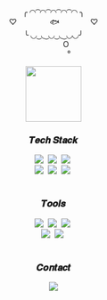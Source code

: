 <div align="center">
 <div>
  <p>╭ ◜◝ ͡ ◜◝ ͡ ◜◝ ͡ ◜◝ ͡ ◜◝ ╮<br/> 
  ♡ &nbsp; &nbsp; &nbsp; &nbsp; &nbsp; &nbsp; &nbsp; 🐟  &nbsp; &nbsp; &nbsp; &nbsp; &nbsp; &nbsp; &nbsp;♡<br/>
  ╰ ◟◞ ͜ ◟ ͜ ◟◞ ͜ ◟ ͜ ◟◞◟◞╯<br/>
⠀⠀⠀⠀ O<br/>
⠀⠀⠀⠀⠀ °</p>
  <img src="https://th.bing.com/th/id/OIG2.N6o6s1hH8PuPTNm8mu3e?pid=ImgGn" width="100" height="100"/>
 </div>
</div>

<h3 align="center">𝑻𝒆𝒄𝒉 𝑺𝒕𝒂𝒄𝒌</h3>
<div align="center">
  <img src="https://img.shields.io/badge/next.js-f4d0eb?style=for-the-badge&logo=next.js&logoColor=white">&nbsp
  <img src="https://img.shields.io/badge/react-cfeff5?style=for-the-badge&logo=react&logoColor=61DAFB" />&nbsp
  <img src="https://img.shields.io/badge/typescript-d6eede?style=for-the-badge&logo=typescript&logoColor=white" />&nbsp
</div>

<div align="center">
  <img src="https://img.shields.io/badge/tailwindcss-DB7093?style=for-the-badge&logo=tailwindcss&logoColor=ffd35b" />&nbsp
  <img src="https://img.shields.io/badge/javascript-c7d9fd.svg?style=for-the-badge&logo=javascript&logoColor=20232a" />&nbsp
  <img src="https://img.shields.io/badge/html5-d3f1ec.svg?style=for-the-badge&logo=html5&logoColor=white" />&nbsp
</div>

<br>

<h3 align="center">𝑻𝒐𝒐𝒍𝒔</h3>
 <div align="center">
   <img src="https://img.shields.io/badge/git-f5d0d7.svg?style=for-the-badge&logo=git&logoColor=white" />&nbsp
   <img src="https://img.shields.io/badge/github-ffe3e8.svg?style=for-the-badge&logo=github&logoColor=white" />&nbsp
   <img src="https://img.shields.io/badge/VSCode-fffacd.svg?style=for-the-badge&logo=visual-studio-code&logoColor=22ABF3" />&nbsp
 </div>

  <div align="center">
   <img src="https://img.shields.io/badge/figma-d0f5e3.svg?style=for-the-badge&logo=figma&logoColor=white" />&nbsp
   <img src="https://img.shields.io/badge/Notion-edacb1.svg?style=for-the-badge&logo=notion&logoColor=black" />&nbsp
 </div>
</div> 

<br>

<h3 align="center">𝑪𝒐𝒏𝒕𝒂𝒄𝒕</h3>
 <div align="center">
   <a href="mailto:hoseonh22@gmail.com">
     <img
       src="https://img.shields.io/badge/gmail-cbeaee?style=for-the-badge&logo=gmail&logoColor=white&link=hoseonh22@gmail.com"/>
   </a>
 </div>
